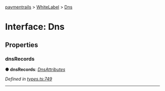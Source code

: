 [paymentrails](../README.md) > [WhiteLabel](../modules/whitelabel.md) > [Dns](../interfaces/whitelabel.dns.md)



# Interface: Dns


## Properties
<a id="dnsrecords"></a>

###  dnsRecords

**●  dnsRecords**:  *[DnsAttributes](whitelabel.dnsattributes.md)* 

*Defined in [types.ts:749](https://github.com/PaymentRails/javascript-sdk/blob/9b4ee77/lib/types.ts#L749)*





___


